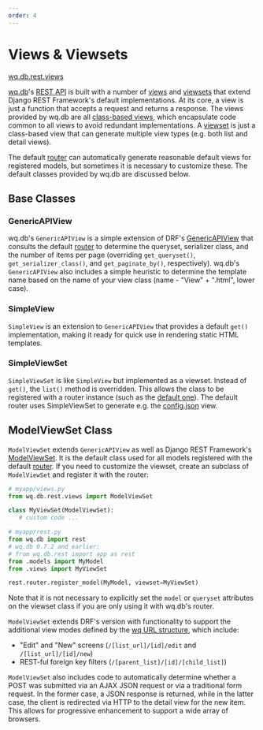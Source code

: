 ```yaml
---
order: 4
---
```


Views & Viewsets
========

[wq.db.rest.views]

[wq.db]'s [REST API] is built with a number of [views] and [viewsets] that extend Django REST Framework's default implementations.  At its core, a view is just a function that accepts a request and returns a response.  The views provided by wq.db are all [class-based views], which encapsulate code common to all views to avoid redundant implementations.  A [viewset] is just a class-based view that can generate multiple view types (e.g. both list and detail views).

The default [router] can automatically generate reasonable default views for registered models, but sometimes it is necessary to customize these.  The default classes provided by wq.db are discussed below.

## Base Classes
### GenericAPIView

wq.db's `GenericAPIView` is a simple extension of DRF's [GenericAPIView] that consults the default [router] to determine the queryset, serializer class, and the number of items per page (overriding `get_queryset()`, `get_serializer_class()`, and `get_paginate_by()`, respectively).  wq.db's `GenericAPIView` also includes a simple heuristic to determine the template name based on the name of your view class (name - "View" + ".html", lower case).

### SimpleView
`SimpleView` is an extension to `GenericAPIView` that provides a default `get()` implementation, making it ready for quick use in rendering static HTML templates.

### SimpleViewSet
`SimpleViewSet` is like `SimpleView` but implemented as a viewset.  Instead of `get()`, the `list()` method is overridden.  This allows the class to be registered with a router instance (such as the [default one]).  The default router uses SimpleViewSet to generate e.g. the [config.json] view.

## ModelViewSet Class

`ModelViewSet` extends `GenericAPIView` as well as Django REST Framework's [ModelViewSet].  It is the default class used for all models registered with the default [router].  If you need to customize the viewset, create an subclass of `ModelViewSet` and register it with the router:

```python
# myapp/views.py
from wq.db.rest.views import ModelViewSet

class MyViewSet(ModelViewSet):
   # custom code ...
```

```python
# myapp/rest.py
from wq.db import rest
# wq.db 0.7.2 and earlier:
# from wq.db.rest import app as rest
from .models import MyModel
from .views import MyViewSet

rest.router.register_model(MyModel, viewset=MyViewSet)
```
Note that it is not necessary to explicitly set the `model` or `queryset` attributes on the viewset class if you are only using it with wq.db's router.

`ModelViewSet` extends DRF's version with functionality to support the additional view modes defined by the [wq URL structure], which include:

  * "Edit" and "New" screens (`/[list_url]/[id]/edit` and `/[list_url]/[id]/new`)
  * REST-ful foreign key filters (`/[parent_list]/[id]/[child_list]`)

`ModelViewSet` also includes code to automatically determine whether a POST was submitted via an AJAX JSON request or via a traditional form request.  In the former case, a JSON response is returned, while in the latter case, the client is redirected via HTTP to the detail view for the new item.  This allows for progressive enhancement to support a wide array of browsers. 

[wq.db.rest.views]: https://github.com/wq/wq.db/blob/master/rest/views.py
[wq.db]: https://wq.io/wq.db
[REST API]: https://wq.io/docs/about-rest
[views]: http://www.django-rest-framework.org/api-guide/views/
[viewsets]: http://www.django-rest-framework.org/api-guide/viewsets/
[viewset]: http://www.django-rest-framework.org/api-guide/viewsets/
[router]: https://wq.io/docs/router
[default one]: https://wq.io/docs/router
[class-based views]: https://docs.djangoproject.com/en/1.7/topics/class-based-views/
[GenericAPIView]: http://www.django-rest-framework.org/api-guide/generic-views/#genericapiview
[config.json]: https://wq.io/docs/config
[ModelViewSet]: http://www.django-rest-framework.org/api-guide/viewsets/#modelviewset
[wq URL structure]: https://wq.io/docs/url-structure
